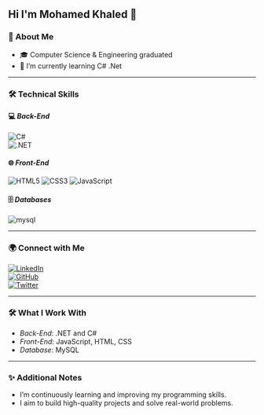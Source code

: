 ## Hi I'm Mohamed Khaled :bust_in_silhouette:

### 🌟 About Me  

- 🎓 Computer Science & Engineering graduated
- 🌱 I’m currently learning C# .Net

---

### 🛠 Technical Skills  

#### 💻 *Back-End*  
![C#](https://img.shields.io/badge/C%23-%23239120.svg?style=for-the-badge&logo=c-sharp&logoColor=white)  
![.NET](https://img.shields.io/badge/.NET-%235C2D91.svg?style=for-the-badge&logo=dot-net&logoColor=white)

#### 🌐 *Front-End*  
![HTML5](https://img.shields.io/badge/-HTML5-%23E44D27?style=flat-square&logo=html5&logoColor=ffffff)
![CSS3](https://img.shields.io/badge/-CSS3-%231572B6?style=flat-square&logo=css3)
![JavaScript](https://img.shields.io/badge/-JavaScript-%23F7DF1C?style=flat-square&logo=javascript&logoColor=000000&labelColor=%23F7DF1C&color=%23FFCE5A)

#### 🗄 *Databases*  
![mysql](https://img.shields.io/badge/MySQL-00000F?style=for-the-badge&logo=mysql&logoColor=white) 

---

### 🌍 Connect with Me  

[![LinkedIn](https://img.shields.io/badge/LinkedIn-0A66C2?style=for-the-badge&logo=linkedin&logoColor=white)](https://www.linkedin.com/in/mohamed-khaled-782a67243/)  
[![GitHub](https://img.shields.io/badge/GitHub-181717?style=for-the-badge&logo=github&logoColor=white)](https://github.com/MKH112)  
[![Twitter](https://img.shields.io/badge/Twitter-1DA1F2?style=for-the-badge&logo=twitter&logoColor=white)](https://x.com/mohamedddkh)  

---

### 🛠 What I Work With  
- *Back-End*: .NET and C#  
- *Front-End*: JavaScript, HTML, CSS  
- *Database*: MySQL  

---

### ✨ Additional Notes  
- I’m continuously learning and improving my programming skills.  
- I aim to build high-quality projects and solve real-world problems.
